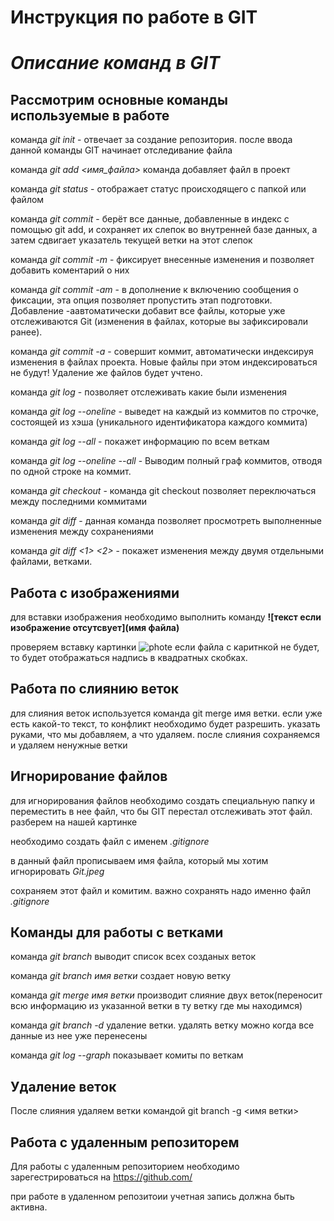 # **Инструкция по работе в GIT**

# *Описание команд в GIT*

## Рассмотрим основные команды используемые в работе ##

команда *git init* - отвечает за создание репозитория. после ввода данной команды GIT начинает отследивание файла

команда *git add <имя_файла>* команда добавляет файл в проект 

команда *git status* - отображает статус происходящего с папкой или файлом

команда *git commit* - берёт все данные, добавленные в индекс с помощью git add, и сохраняет их слепок во внутренней базе данных, а затем сдвигает указатель текущей ветки на этот слепок

команда *git commit -m* - фиксирует внесенные изменения и позволяет добавить коментарий о них

команда *git commit -am* - в дополнение к включению сообщения о фиксации, эта опция позволяет пропустить этап подготовки. Добавление -aавтоматически добавит все файлы, которые уже отслеживаются Git (изменения в файлах, которые вы зафиксировали ранее).

команда *git commit -a* - совершит коммит, автоматически индексируя изменения в файлах
проекта. Новые файлы при этом индексироваться не будут! Удаление же файлов
будет учтено.

команда *git log* - позволяет отслеживать какие были изменения 

команда *git log --oneline* - выведет на каждый из коммитов по строчке, состоящей из хэша
(уникального идентификатора каждого коммита)

команда *git log --all* - покажет информацию по всем веткам

команда *git log --oneline --all* - Выводим полный граф коммитов, отводя по одной строке на коммит.

команда *git checkout* - команда git checkout позволяет переключаться между последними коммитами

команда *git diff* - данная команда позволяет просмотреть выполненные изменения между сохранениями

команда *git diff <1> <2>* - покажет изменения между двумя отдельными файлами, ветками.

## Работа с изображениями ##
для вставки изображения необходимо выполнить команду **![текст если изображение отсутсвует](имя файла)**

проверяем вставку картинки ![phote](Git.jpeg)
если файла с каритнкой не будет, то будет отображаться надпись в квадратных скобках.

## Работа по слиянию веток ##
для слияния веток используется команда git merge имя ветки. если уже есть какой-то текст, то конфликт необходимо будет разрешить. указать руками, что мы добавляем, а что удаляем. после слияния сохраняемся и удаляем ненужные ветки

## Игнорирование файлов ##

для игнорирования файлов необходимо создать специальную папку и переместить в нее файл, что бы GIT перестал отслеживать этот файл. разберем на нашей картинке

необходимо создать файл с именем *.gitignore*

в данный файл прописываем имя файла, который мы хотим игнорировать *Git.jpeg*

сохраняем этот файл и комитим. важно сохранять надо именно файл *.gitignore*

## Команды для работы с ветками ##

команда *git branch* выводит список всех созданых веток

команда *git branch имя ветки* создает новую ветку

команда *git merge имя ветки* производит слияние двух веток(переносит всю информацию из указанной ветки в ту ветку где мы находимся)

команда *git branch -d* удаление ветки. удалять ветку можно когда все данные из нее уже перенесены

команда *git log --graph* показывает комиты по веткам

## Удаление веток ## 
После слияния удаляем ветки командой git branch -g <имя ветки>

## Работа с удаленным репозиторем

Для работы с удаленным репозиторием необходимо зарегестрироваться на https://github.com/

при работе в удаленном репозитоии учетная запись должна быть активна.







